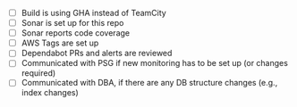 - [ ] Build is using GHA instead of TeamCity
- [ ] Sonar is set up for this repo
- [ ] Sonar reports code coverage
- [ ] AWS Tags are set up
- [ ] Dependabot PRs and alerts are reviewed
- [ ] Communicated with PSG if new monitoring has to be set up (or changes required)
- [ ] Communicated with DBA, if there are any DB structure changes (e.g., index changes)
